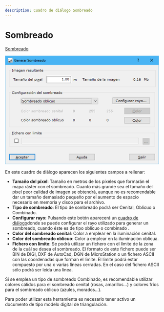 ```yaml
---
description: Cuadro de diálogo Sombreado
---
```


# Sombreado

[Sombreado](/mdtopx/desde-linea-de-comando/linea-de-comando-sombreado.md)

![Cuadro de diálogo Sombreado](../../../.gitbook/assets/image-66.png)

En este cuadro de diálogo aparecen los siguientes campos a rellenar:

* **Tamaño del píxel**: Tamaño en metros de los píxeles que formarán el mapa ráster con el sombreado. Cuanto más grande sea el tamaño del píxel peor calidad de imagen se obtendrá, aunque no es recomendable dar un tamaño demasiado pequeño por el aumento de espacio necesario en memoria y disco para el archivo.
* **Tipo de sombreado**: El tipo de sombreado podrá ser Cenital, Oblicuo o Combinado.
* **Configurar rayo**: Pulsando este botón aparecerá un [cuadro de diálogo](configurar-rayo.md)donde se puede configurar el rayo utilizado para generar un sombreado, cuando éste es de tipo oblicuo o combinado .
* **Color del sombreado cenital**: Color a emplear en la iluminación cenital.
* **Color del sombreado oblicuo**: Color a emplear en la iluminación oblicua.
* **Fichero con límite**: Se podrá utilizar un fichero con el límite de la zona de la cuál se desea el sombreado. El formato de este fichero puede ser BIN de DIGI, DXF de AutoCad, DGN de MicroStation o un fichero ASCII con las coordenadas que forman el límite. El límite podrá estar compuesto por una o varias líneas cerradas. En el caso del fichero ASCII sólo podrá ser leída una línea.

Si se emplea un tipo de sombreado Combinado, es recomendable utilizar colores cálidos para el sombreado cenital (rosas, amarillos...) y colores fríos para el sombreado oblicuo (azules, morados...).

Para poder utilizar esta herramienta es necesario tener activo un documento de tipo modelo digital de triangulación.
